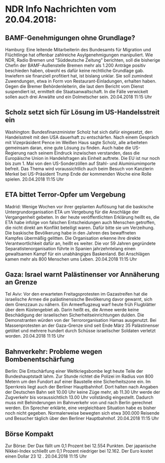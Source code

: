 # NDR Info Nachrichten vom 20.04.2018:


## BAMF-Genehmigungen ohne Grundlage?
Hamburg: Eine leitende Mitarbeiterin des Bundesamts für Migration und Flüchtlinge hat offenbar zahlreiche Asylgenehmigungen manipuliert. Wie NDR, Radio Bremen und "Süddeutsche Zeitung" berichten, soll die bisherige Chefin der BAMF-Außenstelle Bremen mehr als 1.200 Anträge positiv beschieden haben, obwohl es dafür keine rechtliche Grundlage gab. Inwiefern sie finanziell profitiert hat, ist bislang unklar. Sie soll zumindest Zuwendungen, etwa in Form von Restaurant-Einladungen, erhalten haben. Gegen die Bremer Behördenleiterin, die laut dem Bericht vom Dienst suspendiert ist, ermittelt die Staatsanwaltschaft. In die Fälle verwickelt sollen auch drei Anwälte und ein Dolmetscher sein. 20.04.2018 11:15 Uhr 

## Scholz setzt sich für Lösung im US-Handelsstreit ein
Washington: Bundesfinanzminister Scholz hat sich dafür eingesetzt, den Handelsstreit mit den USA dauerhaft zu entschärfen. Nach einem Gespräch mit Vizepräsident Pence im Weißen Haus sagte Scholz, alle arbeiteten gemeinsam daran, eine gute Lösung zu finden. Auch habe die US-Regierung nach seinem Eindruck inzwischen verstanden, dass die Europäische Union in Handelsfragen als Einheit auftrete. Die EU ist nur noch bis zum 1. Mai von den US-Sonderzöllen auf Stahl- und Aluminiumimporte befreit. Das Thema wird voraussichtlich auch beim Besuch von Kanzlerin Merkel bei US-Präsident Trump Ende der kommenden Woche eine Rolle spielen. 20.04.2018 11:15 Uhr 

## ETA bittet Terror-Opfer um Vergebung
Madrid: Wenige Wochen vor ihrer geplanten Auflösung hat die baskische Untergrundorganisation ETA um Vergebung für die Anschläge der Vergangenheit gebeten. In der heute veröffentlichten Erklärung heißt es, die ETA habe infolge von falschen Entscheidungen auch Menschen getroffen, die nicht direkt am Konflikt beteiligt waren. Dafür bitte sie um Verzeihung. Die baskische Bevölkerung habe in den Jahren des bewaffneten Kampfes übermäßig gelitten. Die Organisation erkenne ihre direkte Verantwortlichkeit dafür an, heißt es weiter. Die vor 59 Jahren gegründete Separatistenorganisation führte in Spanien jahrzehntelang einen gewaltsamen Kampf für ein unabhängiges Baskenland. Bei Anschlägen kamen mehr als 800 Menschen ums Leben. 20.04.2018 11:15 Uhr 

## Gaza: Israel warnt Palästinenser vor Annäherung an Grenze
Tel Aviv: Vor den erwarteten Freitagsprotesten im Gazastreifen hat die israelische Armee die palästinensische Bevölkerung davor gewarnt, sich dem Grenzzaun zu nähern. Ein Armeeflugzeug warf heute früh Flugblätter über dem Küstengebiet ab. Darin heißt es, die Armee werde keine Beschädigung der israelischen Sicherheitseinrichtungen dulden. Die Demonstranten würden von der Terrororganisation Hamas ausgenutzt. Bei Massenprotesten an der Gaza-Grenze sind seit Ende März 35 Palästinenser getötet und mehrere hundert durch Schüsse israelischer Soldaten verletzt worden. 20.04.2018 11:15 Uhr 

## Bahnverkehr: Probleme wegen Bombenentschärfung
Berlin: Die Entschärfung einer Weltkriegsbombe legt heute Teile der Bundeshauptstadt lahm. Zur Stunde richtet die Polizei im Radius von 800 Metern um den Fundort auf einer Baustelle eine Sicherheitszone ein. Im Sperrkreis liegt auch der Berliner Hauptbahnhof. Dort halten nach Angaben der Deutschen Bahn seit 10.00 Uhr keine Züge mehr, ab 11.30 Uhr werde der Zugverkehr bis voraussichtlich 13.00 Uhr vollständig eingestellt. Dadurch muss mit Behinderungen im Bahnverkehr von und nach Berlin gerechnet werden. Ein Sprecher erklärte, eine vergleichbare Situation habe es bisher noch nicht gegeben. Normalerweise bewegten sich etwa 300.000 Reisende und Besucher täglich über den Berliner Hauptbahnhof. 20.04.2018 11:15 Uhr 

## Börse Kompakt
Zur Börse: Der Dax fällt um  0,1  Prozent bei 12.554  Punkten. Der japanische Nikkei-Index schließt um  0,1 Prozent niedriger bei  12.162. Der Euro kostet einen Dollar  23 12 . 20.04.2018 11:15 Uhr 
